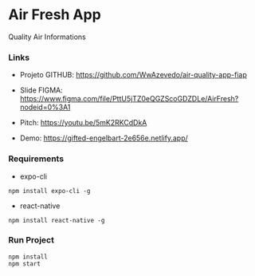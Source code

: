 # Air Fresh App

Quality Air Informations

### Links

- Projeto GITHUB: https://github.com/WwAzevedo/air-quality-app-fiap

- Slide FIGMA: https://www.figma.com/file/PttU5jTZ0eQGZScoGDZDLe/AirFresh?nodeid=0%3A1

- Pitch: https://youtu.be/5mK2RKCdDkA

- Demo: https://gifted-engelbart-2e656e.netlify.app/

### Requirements

- expo-cli
```
npm install expo-cli -g
```
- react-native
```
npm install react-native -g
```

### Run Project

``` 
npm install
npm start 
```
